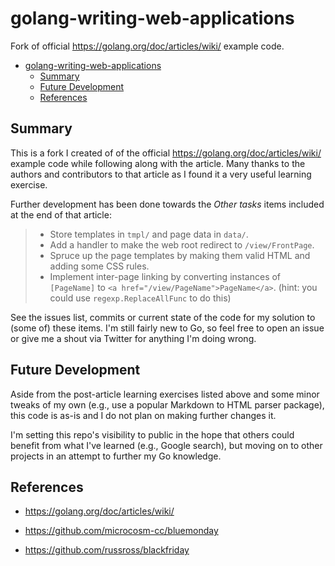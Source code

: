 # golang-writing-web-applications

Fork of official <https://golang.org/doc/articles/wiki/> example code.

- [golang-writing-web-applications](#golang-writing-web-applications)
  - [Summary](#summary)
  - [Future Development](#future-development)
  - [References](#references)

## Summary

This is a fork I created of of the official
<https://golang.org/doc/articles/wiki/> example code while following along
with the article. Many thanks to the authors and contributors to that article
as I found it a very useful learning exercise.

Further development has been done towards the *Other tasks* items included at
the end of that article:

> - Store templates in `tmpl/` and page data in `data/`.
> - Add a handler to make the web root redirect to `/view/FrontPage`.
> - Spruce up the page templates by making them valid HTML and adding some CSS
>   rules.
> - Implement inter-page linking by converting instances of `[PageName]` to
>   `<a href="/view/PageName">PageName</a>`. (hint: you could use
>   `regexp.ReplaceAllFunc` to do this)

See the issues list, commits or current state of the code for my solution to
(some of) these items. I'm still fairly new to Go, so feel free to open an
issue or give me a shout via Twitter for anything I'm doing wrong.

## Future Development

Aside from the post-article learning exercises listed above and some minor
tweaks of my own (e.g., use a popular Markdown to HTML parser package), this
code is as-is and I do not plan on making further changes it.

I'm setting this repo's visibility to public in the hope that others could
benefit from what I've learned (e.g., Google search), but moving on to other
projects in an attempt to further my Go knowledge.

## References

- <https://golang.org/doc/articles/wiki/>

- <https://github.com/microcosm-cc/bluemonday>
- <https://github.com/russross/blackfriday>
